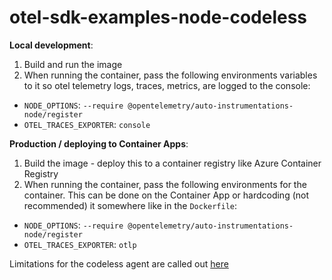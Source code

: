 # otel-sdk-examples-node-codeless

**Local development**:
1. Build and run the image
2. When running the container, pass the following environments variables to it so otel telemetry logs, traces, metrics, are logged to the console:
- `NODE_OPTIONS`: `--require @opentelemetry/auto-instrumentations-node/register`
- `OTEL_TRACES_EXPORTER`: `console`

**Production / deploying to Container Apps**:
1. Build the image - deploy this to a container registry like Azure Container Registry
2. When running the container, pass  the following environments for the container. This can be done on the Container App or hardcoding (not recommended) it somewhere like in the `Dockerfile`:
- `NODE_OPTIONS`: `--require @opentelemetry/auto-instrumentations-node/register`
- `OTEL_TRACES_EXPORTER`: `otlp`

Limitations for the codeless agent are called out [here](https://opentelemetry.io/docs/zero-code/js/#configuring-the-module)